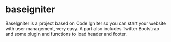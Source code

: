 baseigniter
===========
BaseIgniter is a project based on Code Igniter so you can start your website with user management, very easy. A part also includes Twitter Bootstrap and some plugin and functions to load header and footer.
